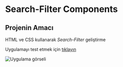 # Search-Filter Components
## Projenin Amacı

HTML ve CSS kullanarak _Search-Filter_ geliştirme

Uygulamayı test etmek için [tıklayın](https://mustafadurmaz.github.io/css_search-filter_components/)

![Uygulama görseli](mustafadurmaz.github.io/css_search-filter_components/screen.JPG)
